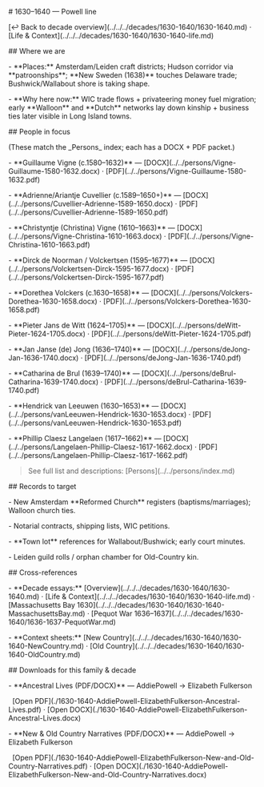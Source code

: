 \# 1630–1640 — Powell line



\[↩ Back to decade overview](../../../decades/1630-1640/1630-1640.md) · \[Life \& Context](../../../decades/1630-1640/1630-1640-life.md)



\## Where we are



\- \*\*Places:\*\* Amsterdam/Leiden craft districts; Hudson corridor via \*\*patroonships\*\*; \*\*New Sweden (1638)\*\* touches Delaware trade; Bushwick/Wallabout shore is taking shape.

\- \*\*Why here now:\*\* WIC trade flows + privateering money fuel migration; early \*\*Walloon\*\* and \*\*Dutch\*\* networks lay down kinship + business ties later visible in Long Island towns.



\## People in focus



(These match the \_Persons\_ index; each has a DOCX + PDF packet.)



\- \*\*Guillaume Vigne (c.1580–1632)\*\* — \[DOCX](../../persons/Vigne-Guillaume-1580-1632.docx) · \[PDF](../../persons/Vigne-Guillaume-1580-1632.pdf)

\- \*\*Adrienne/Ariantje Cuvellier (c.1589–1650+)\*\* — \[DOCX](../../persons/Cuvellier-Adrienne-1589-1650.docx) · \[PDF](../../persons/Cuvellier-Adrienne-1589-1650.pdf)

\- \*\*Christyntje (Christina) Vigne (1610–1663)\*\* — \[DOCX](../../persons/Vigne-Christina-1610-1663.docx) · \[PDF](../../persons/Vigne-Christina-1610-1663.pdf)



\- \*\*Dirck de Noorman / Volckertsen (1595–1677)\*\* — \[DOCX](../../persons/Volckertsen-Dirck-1595-1677.docx) · \[PDF](../../persons/Volckertsen-Dirck-1595-1677.pdf)

\- \*\*Dorethea Volckers (c.1630–1658)\*\* — \[DOCX](../../persons/Volckers-Dorethea-1630-1658.docx) · \[PDF](../../persons/Volckers-Dorethea-1630-1658.pdf)

\- \*\*Pieter Jans de Witt (1624–1705)\*\* — \[DOCX](../../persons/deWitt-Pieter-1624-1705.docx) · \[PDF](../../persons/deWitt-Pieter-1624-1705.pdf)

\- \*\*Jan Janse (de) Jong (1636–1740)\*\* — \[DOCX](../../persons/deJong-Jan-1636-1740.docx) · \[PDF](../../persons/deJong-Jan-1636-1740.pdf)

\- \*\*Catharina de Brul (1639–1740)\*\* — \[DOCX](../../persons/deBrul-Catharina-1639-1740.docx) · \[PDF](../../persons/deBrul-Catharina-1639-1740.pdf)



\- \*\*Hendrick van Leeuwen (1630–1653)\*\* — \[DOCX](../../persons/vanLeeuwen-Hendrick-1630-1653.docx) · \[PDF](../../persons/vanLeeuwen-Hendrick-1630-1653.pdf)

\- \*\*Phillip Claesz Langelaen (1617–1662)\*\* — \[DOCX](../../persons/Langelaen-Phillip-Claesz-1617-1662.docx) · \[PDF](../../persons/Langelaen-Phillip-Claesz-1617-1662.pdf)



> See full list and descriptions: \[Persons](../../persons/index.md)



\## Records to target



\- New Amsterdam \*\*Reformed Church\*\* registers (baptisms/marriages); Walloon church ties.

\- Notarial contracts, shipping lists, WIC petitions.

\- \*\*Town lot\*\* references for Wallabout/Bushwick; early court minutes.

\- Leiden guild rolls / orphan chamber for Old-Country kin.



\## Cross-references



\- \*\*Decade essays:\*\* \[Overview](../../../decades/1630-1640/1630-1640.md) · \[Life \& Context](../../../decades/1630-1640/1630-1640-life.md) · \[Massachusetts Bay 1630](../../../decades/1630-1640/1630-1640-MassachusettsBay.md) · \[Pequot War 1636–1637](../../../decades/1630-1640/1636-1637-PequotWar.md)

\- \*\*Context sheets:\*\* \[New Country](../../../decades/1630-1640/1630-1640-NewCountry.md) · \[Old Country](../../../decades/1630-1640/1630-1640-OldCountry.md)



\## Downloads for this family \& decade



\- \*\*Ancestral Lives (PDF/DOCX)\*\* — AddiePowell → Elizabeth Fulkerson  

&nbsp; \[Open PDF](./1630-1640-AddiePowell-ElizabethFulkerson-Ancestral-Lives.pdf) · \[Open DOCX](./1630-1640-AddiePowell-ElizabethFulkerson-Ancestral-Lives.docx)

\- \*\*New \& Old Country Narratives (PDF/DOCX)\*\* — AddiePowell → Elizabeth Fulkerson  

&nbsp; \[Open PDF](./1630-1640-AddiePowell-ElizabethFulkerson-New-and-Old-Country-Narratives.pdf) · \[Open DOCX](./1630-1640-AddiePowell-ElizabethFulkerson-New-and-Old-Country-Narratives.docx)



